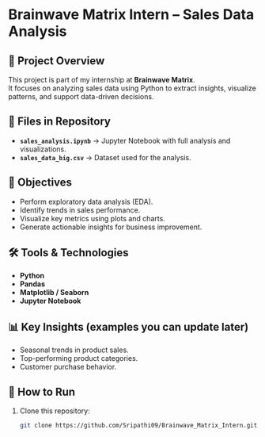 # Brainwave Matrix Intern – Sales Data Analysis  

## 📌 Project Overview  
This project is part of my internship at **Brainwave Matrix**.  
It focuses on analyzing sales data using Python to extract insights, visualize patterns, and support data-driven decisions.  

## 📂 Files in Repository  
- **`sales_analysis.ipynb`** → Jupyter Notebook with full analysis and visualizations.  
- **`sales_data_big.csv`** → Dataset used for the analysis.  

## 🎯 Objectives  
- Perform exploratory data analysis (EDA).  
- Identify trends in sales performance.  
- Visualize key metrics using plots and charts.  
- Generate actionable insights for business improvement.  

## 🛠️ Tools & Technologies  
- **Python**  
- **Pandas**  
- **Matplotlib / Seaborn**  
- **Jupyter Notebook**  

## 📊 Key Insights (examples you can update later)  
- Seasonal trends in product sales.  
- Top-performing product categories.  
- Customer purchase behavior.  

## 🚀 How to Run  
1. Clone this repository:  
   ```bash
   git clone https://github.com/Sripathi09/Brainwave_Matrix_Intern.git
